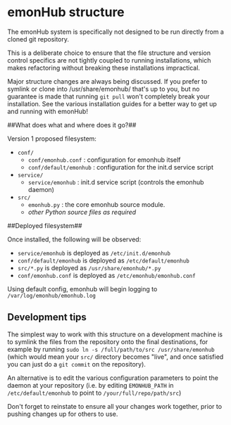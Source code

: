 emonHub structure
============

The emonHub system is specifically not designed to be run directly from a cloned git repository. 

This is a deliberate choice to ensure that the file structure and version control specifics are not tightly coupled to running installations, which makes refactoring without breaking these installations impractical.

Major structure changes are always being discussed. If you prefer to symlink or clone into /usr/share/emonhub/ that's up to you, but no guarantee is made that running `git pull` won't completely break your installation. See the various installation guides for a better way to get up and running with emonHub!

##What does what and where does it go?##

Version 1 proposed filesystem:

 - `conf/`
   - `conf/emonhub.conf` : configuration for emonhub itself
   - `conf/default/emonhub` : configuration for the init.d service script
 - `service/`
   - `service/emonhub` : init.d service script (controls the emonhub daemon)
 - `src/`
   - `emonhub.py` : the core emonhub source module. 
   - _other Python source files as required_

##Deployed filesystem##

Once installed, the following will be observed:

- `service/emonhub` is deployed as `/etc/init.d/emonhub`
- `conf/default/emonhub` is deployed as `/etc/default/emonhub`
- `src/*.py` is deployed as `/usr/share/emonhub/*.py`
- `conf/emonhub.conf` is deployed as `/etc/emonhub/emonhub.conf`

Using default config, emonhub will begin logging to `/var/log/emonhub/emonhub.log`

## Development tips ##

The simplest way to work with this structure on a development machine is to symlink the files from the repository onto the final destinations, for example by running `sudo ln -s /full/path/to/src /usr/share/emonhub` (which would mean your `src/` directory becomes "live", and once satisfied you can just do a `git commit` on the repository).

An alternative is to edit the various configuration parameters to point the daemon at your repository (i.e. by editing `EMONHUB_PATH` in `/etc/default/emonhub` to point to `/your/full/repo/path/src`)

Don't forget to reinstate to ensure all your changes work together, prior to pushing changes up for others to use.
